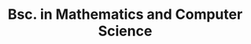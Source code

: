 ---
title: "Bsc. in Mathematics and Computer Science"
institution: Multimedia University of Kenya
image: "./mmu.gif"
dateCompleted: "2017-10-01"
---